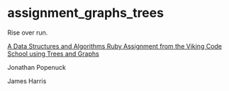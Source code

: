 # assignment_graphs_trees
Rise over run.

[A Data Structures and Algorithms Ruby Assignment from the Viking Code School using Trees and Graphs](http://www.vikingcodeschool.com)

Jonathan Popenuck

James Harris
